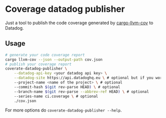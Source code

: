 # Coverage datadog publisher

Just a tool to publish the code coverage generated by [cargo-llvm-cov](https://github.com/taiki-e/cargo-llvm-cov) to Datadog.

## Usage

```bash
# generate your code coverage report
cargo llvm-cov --json --output-path cov.json
# publish your coverage report
coverate-datadog-publisher \
    --datadog-api-key <your datadog api key> \
    --datadog-site https://api.datadoghq.eu \ # optional but if you work in europe, use this
    --project-name <name of the project> \ # optional
    --commit-hash $(git rev-parse HEAD) \ # optional
    --branch-name $(git rev-parse --abbrev-ref HEAD) \ # optional
    --series-name ci.coverage \ # optional
    ./cov.json
```

For more options do `coverate-datadog-publisher --help`.